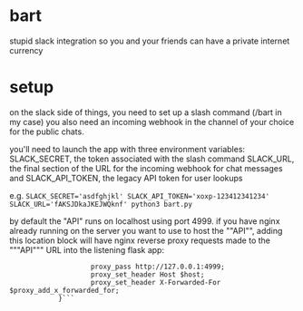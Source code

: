# bart
stupid slack integration so you and your friends can have a private internet currency

# setup
on the slack side of things, you need to set up a slash command (/bart in my case)
you also need an incoming webhook in the channel of your choice for the public chats.

you'll need to launch the app with three environment variables:
SLACK_SECRET, the token associated with the slash command
SLACK_URL, the final section of the URL for the incoming webhook for chat messages
and SLACK_API_TOKEN, the legacy API token for user lookups

e.g. `SLACK_SECRET='asdfghjkl' SLACK_API_TOKEN='xoxp-123412341234' SLACK_URL='fAKSJDkaJKEJWQknf' python3 bart.py`

by default the "API" runs on localhost using port 4999. if you have nginx already running on the server you want to use to host the ""API"", adding this location block will have nginx reverse proxy requests made to the """API""" URL into the listening flask app:

```            location /bart {
                    proxy_pass http://127.0.0.1:4999;
                    proxy_set_header Host $host;
                    proxy_set_header X-Forwarded-For $proxy_add_x_forwarded_for;
            }```